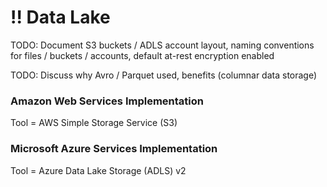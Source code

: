 # !! Data Lake

TODO:  Document S3 buckets / ADLS account layout, naming conventions for files / buckets / accounts, default at-rest encryption enabled

TODO:  Discuss why Avro / Parquet used, benefits \(columnar data storage\)

### Amazon Web Services Implementation

Tool = AWS Simple Storage Service \(S3\)

### Microsoft Azure Services Implementation

Tool = Azure Data Lake Storage \(ADLS\) v2

